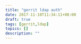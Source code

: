 ```yaml
---
title: "gerrit ldap auth"
date: 2017-11-10T11:34:11+08:00
draft: true
tags: [gerrit,ldap]
topics: []
description: ""
---
```


